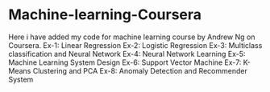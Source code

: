 # Machine-learning-Coursera

Here i have added my code for machine learning course by Andrew Ng on Coursera.
Ex-1: Linear Regression
Ex-2: Logistic Regression
Ex-3: Multiclass classification and Neural Network
Ex-4: Neural Network Learning
Ex-5: Machine Learning System Design
Ex-6: Support Vector Machine
Ex-7: K-Means Clustering and PCA
Ex-8: Anomaly Detection and Recommender System

